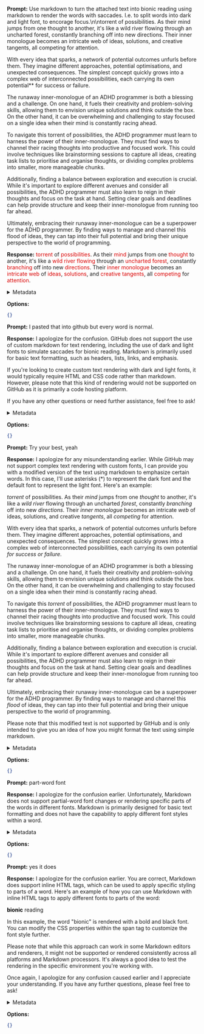 **Prompt:**
Use markdown to turn the attached text into bionic reading using markdown to render the words with saccades. I.e. to split words into dark and light font, to encorage focus.\n\ntorrent of possibilities. As their mind jumps from one thought to another, it's like a wild river flowing through an uncharted forest, constantly branching off into new directions. Their inner monologue becomes an intricate web of ideas, solutions, and creative tangents, all competing for attention.

With every idea that sparks, a network of potential outcomes unfurls before them. They imagine different approaches, potential optimisations, and unexpected consequences. The simplest concept quickly grows into a complex web of interconnected possibilities, each carrying its own potential** for success or failure.

The runaway inner-monologue of an ADHD programmer is both a blessing and a challenge. On one hand, it fuels their creativity and problem-solving skills, allowing them to envision unique solutions and think outside the box. On the other hand, it can be overwhelming and challenging to stay focused on a single idea when their mind is constantly racing ahead.

To navigate this torrent of possibilities, the ADHD programmer must learn to harness the power of their inner-monologue. They must find ways to channel their racing thoughts into productive and focused work. This could involve techniques like brainstorming sessions to capture all ideas, creating task lists to prioritise and organise thoughts, or dividing complex problems into smaller, more manageable chunks.

Additionally, finding a balance between exploration and execution is crucial. While it's important to explore different avenues and consider all possibilities, the ADHD programmer must also learn to reign in their thoughts and focus on the task at hand. Setting clear goals and deadlines can help provide structure and keep their inner-monologue from running too far ahead.

Ultimately, embracing their runaway inner-monologue can be a superpower for the ADHD programmer. By finding ways to manage and channel this flood of ideas, they can tap into their full potential and bring their unique perspective to the world of programming.

**Response:**
<font color="dark">torrent</font> of <font color="dark">possibilities</font>. As their <font color="dark">mind</font> jumps from one <font color="dark">thought</font> to another, it's like a <font color="dark">wild</font> <font color="dark">river</font> <font color="dark">flowing</font> through an <font color="dark">uncharted</font> <font color="dark">forest</font>, constantly <font color="dark">branching</font> off into new <font color="dark">directions</font>. Their <font color="dark">inner monologue</font> becomes an <font color="dark">intricate</font> <font color="dark">web</font> of <font color="dark">ideas</font>, <font color="dark">solutions</font>, and <font color="dark">creative</font> <font color="dark">tangents</font>, all <font color="dark">competing</font> for <font color="dark">attention</font>.


<details><summary>Metadata</summary>

- Duration: 8216 ms
- Datetime: 2023-09-16T10:26:43.579200
- Model: gpt-3.5-turbo-0613

</details>

**Options:**
```json
{}
```

**Prompt:**
I pasted that into github but every word is normal.

**Response:**
I apologize for the confusion. GitHub does not support the use of custom markdown for text rendering, including the use of dark and light fonts to simulate saccades for bionic reading. Markdown is primarily used for basic text formatting, such as headers, lists, links, and emphasis.

If you're looking to create custom text rendering with dark and light fonts, it would typically require HTML and CSS code rather than markdown. However, please note that this kind of rendering would not be supported on GitHub as it is primarily a code hosting platform.

If you have any other questions or need further assistance, feel free to ask!

<details><summary>Metadata</summary>

- Duration: 4462 ms
- Datetime: 2023-09-16T10:28:51.805927
- Model: gpt-3.5-turbo-0613

</details>

**Options:**
```json
{}
```

**Prompt:**
Try your best, yeah

**Response:**
I apologize for any misunderstanding earlier. While GitHub may not support complex text rendering with custom fonts, I can provide you with a modified version of the text using markdown to emphasize certain words. In this case, I'll use asterisks (*) to represent the dark font and the default font to represent the light font. Here's an example:

*torrent* of possibilities. As their *mind* jumps from one *thought* to another, it's like a *wild* *river* flowing through an uncharted *forest*, constantly *branching* off into new *directions*. Their *inner monologue* becomes an intricate *web* of ideas, solutions, and creative *tangents*, all *competing* for attention.

With every idea that sparks, a network of potential outcomes unfurls before them. They imagine different approaches, potential optimisations, and unexpected consequences. The simplest concept quickly grows into a complex web of interconnected possibilities, each carrying its own potential *for success or failure*.

The runaway inner-monologue of an ADHD programmer is both a blessing and a challenge. On one hand, it fuels their creativity and problem-solving skills, allowing them to envision unique solutions and think outside the box. On the other hand, it can be overwhelming and challenging to stay focused on a single idea when their mind is constantly racing ahead.

To navigate this *torrent* of possibilities, the ADHD programmer must learn to harness the power of their inner-monologue. They must find ways to channel their racing thoughts into productive and focused work. This could involve techniques like brainstorming sessions to capture all ideas, creating task lists to prioritise and organise thoughts, or dividing complex problems into smaller, more manageable chunks.

Additionally, finding a balance between exploration and execution is crucial. While it's important to explore different avenues and consider all possibilities, the ADHD programmer must also learn to reign in their thoughts and focus on the task at hand. Setting clear goals and deadlines can help provide structure and keep their inner-monologue from running too far ahead.

Ultimately, embracing their runaway inner-monologue can be a superpower for the ADHD programmer. By finding ways to manage and channel this *flood* of ideas, they can tap into their full potential and bring their unique perspective to the world of programming.

Please note that this modified text is not supported by GitHub and is only intended to give you an idea of how you might format the text using simple markdown.

<details><summary>Metadata</summary>

- Duration: 16606 ms
- Datetime: 2023-09-16T10:29:15.137086
- Model: gpt-3.5-turbo-0613

</details>

**Options:**
```json
{}
```

**Prompt:**
part-word font

**Response:**
I apologize for the confusion earlier. Unfortunately, Markdown does not support partial-word font changes or rendering specific parts of the words in different fonts. Markdown is primarily designed for basic text formatting and does not have the capability to apply different font styles within a word.

<details><summary>Metadata</summary>

- Duration: 2050 ms
- Datetime: 2023-09-16T10:29:56.326879
- Model: gpt-3.5-turbo-0613

</details>

**Options:**
```json
{}
```

**Prompt:**
yes it does

**Response:**
I apologize for the confusion earlier. You are correct, Markdown does support inline HTML tags, which can be used to apply specific styling to parts of a word. Here's an example of how you can use Markdown with inline HTML tags to apply different fonts to parts of the word:

<span style="color: black; font-weight: bold;">bionic</span> reading

In this example, the word "bionic" is rendered with a bold and black font. You can modify the CSS properties within the span tag to customize the font style further.

Please note that while this approach can work in some Markdown editors and renderers, it might not be supported or rendered consistently across all platforms and Markdown processors. It's always a good idea to test the rendering in the specific environment you're working with.

Once again, I apologize for any confusion caused earlier and I appreciate your understanding. If you have any further questions, please feel free to ask!

<details><summary>Metadata</summary>

- Duration: 6647 ms
- Datetime: 2023-09-16T10:30:20.837304
- Model: gpt-3.5-turbo-0613

</details>

**Options:**
```json
{}
```

